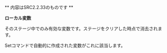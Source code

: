 ** 内容はSRC2.2.33のものです **

**ローカル変数**

そのステージ中でのみ有効な変数です。ステージをクリアした時点で消去されます。

Setコマンドで自動的に作成された変数がこれに該当します。
